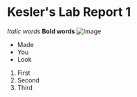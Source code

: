 # Kesler's Lab Report 1
*Italic words*
**Bold words**
![Image](https://media.npr.org/assets/img/2019/09/26/gettyimages-542502429-27867461d697a947417e7f8760b72b1c96880582.jpg)
* Made
* You
* Look
1. First
2. Second
3. Third
